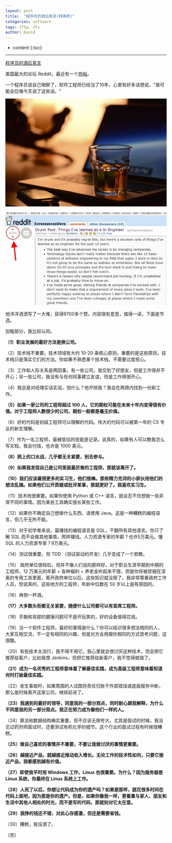 ```yaml
---
layout: post
title:  "程序员的酒后真言(转再转)"
categories: software
tags: tftp, nfs
author: David
---
```


* content
{:toc}

---


[程序员的酒后真言](http://itindex.net/detail/61574-%E7%A8%8B%E5%BA%8F%E5%91%98-%E7%9C%9F%E8%A8%80)

美国最大的论坛 Reddit，最近有一个[热帖](https://old.reddit.com/r/ExperiencedDevs/comments/nmodyl/drunk_post_things_ive_learned_as_a_sr_engineer/)。

一个程序员说自己喝醉了，软件工程师已经当了10年，心里有好多话想说，"我可能会后悔今天说了这些话。"

![酒杯](https://github.com/titron/titron.github.io/raw/master/img/2021-06-29-a_drunk_engineer_glass.jpg)

![原贴](https://github.com/titron/titron.github.io/raw/master/img/2021-06-29-a_drunk_engineer_post.jpg)

他洋洋洒洒写了一大堆，获得9700多个赞。内容很有意思，值得一读，下面是节选。

加粗部分，我比较认同。

**（1）职业发展的最好方法是换公司。**

（2）技术栈不重要。技术领域有大约 10-20 条核心原则，重要的是这些原则，技术栈只是落实它们的方法。你如果不熟悉某个技术栈，不需要过度担心。

（3）工作和人际关系是两回事。有一些公司，我交到了好朋友，但是工作得并不开心；另一些公司，我没有与任何同事建立友谊，但是工作得很开心。

（4）我总是对经理实话实说。怕什么？他开除我？我会在两周内找到一份新工作。

**（5）如果一家公司的工程师超过 100 人，它的期权可能在未来十年内变得很有价值。对于工程师人数很少的公司，期权一般都是毫无价值。**

（6）好的代码是初级工程师可以理解的代码。伟大的代码可以被第一年的 CS 专业的新生理解。

（7）作为一名工程师，最被低估的技能是记录。说真的，如果有人可以教我怎么写文档，我会付钱，也许是 1000 美元。

**（8）网上的口水战，几乎都无关紧要，别去参与。**

**（9）如果我发现自己是公司里面最厉害的工程师，那就该离开了。**

**（10）我们应该雇佣更多的实习生，他们很棒。那些精力充沛的小家伙用他们的想法乱搞。如果他们公开质疑或批评某事，那就更好了。我喜欢实习生。**

（11）技术栈很重要。如果你使用 Python 或 C++ 语言，就会忍不住想做一些非常不同的事情。因为某些工具确实擅长某些工作。

（12）如果你不确定自己想做什么东西，请使用 Java。这是一种糟糕的编程语言，但几乎无所不能。

（13）对于初学者来说，最赚钱的编程语言是 SQL，干翻所有其他语言。你只了解 SQL 而不会做其他事情，照样赚钱。人力资源专家的年薪？也许5万美元。懂 SQL 的人力资源专家？9万美元。

（14）测试很重要，但 TDD （测试驱动的开发）几乎变成了一个邪教。

（15） 政府单位很轻松，但并不像人们说的那样好。对于职业生涯早期到中期的工程师，12 万美元的年薪 + 各种福利 + 养老金听起来不错，但是你将被禁锢在深奥的专用工具里面，离开政府单位以后，这些知识就没用了。我非常尊重政府工作人员，但说真的，这些地方的工程师，年龄中位数在 50 岁以上是有原因的。

（16）再倒一杯酒。

**（17）大多数头衔都无关紧要，随便什么公司都可以有首席工程师。**

（18）手腕和背部的健康问题可不是开玩笑的，好的设备值得花钱。

（19）当一个软件工程师，最好的事情是什么？你可以结识很多想法相同的人，大家互相交流，不一定有相同的兴趣，但是对方会用跟你相同的方式思考问题，这很酷。

（20）有些技术太流行，我不得不用它。我心里就会很讨厌这种技术，但会把它推荐给客户，比如我恨 Jenkins，但把它推荐给新客户，我不觉得做错了。

**（21）成为一名优秀的工程师意味着了解最佳实践，成为高级工程师意味着知道何时打破最佳实践。**

（22）发生事故时，如果周围的人试图将责任归咎于外部错误或底层服务中断，那么是时候离开这家公司，继续前进了。

**（23）我遇到的最好的领导，同意我的一部分观点，同时耐心跟我解释，为什么不同意我的另一部分观点。我正在努力成为像他们一样的人。**

（24）算法和数据结构确实重要，但不应该无限夸大，尤其是面试的时候。我没见过药剂师面试时，还要测试有机化学的细节。这个行业的面试过程有时候很糟糕。

**（25）做自己喜欢的事情并不重要，不要让我做讨厌的事情更重要。**

**（26）越接近产品，就越接近推动收入增长。无论工作的技术性如何，只要它接近产品，我都感到越有价值。**

**（27）即使我平时用 Windows 工作，Linux 也很重要。为什么？因为服务器是 Linux 系统，你最终在 Linux 系统上工作。**

**（28）人死了以后，你想让代码成为你的遗产吗？如果是那样，就花很多时间在代码上面吧，因为那是你的遗产。但是，如果你像我一样，更看重与家人、朋友和生活中其他人相处的时光，而不是写的代码，那就别对它太在意。**

**（29）我挣的钱还不错，对此心存感激，但还是需要省钱。**

（30）糟糕，我没酒了。

（完）
